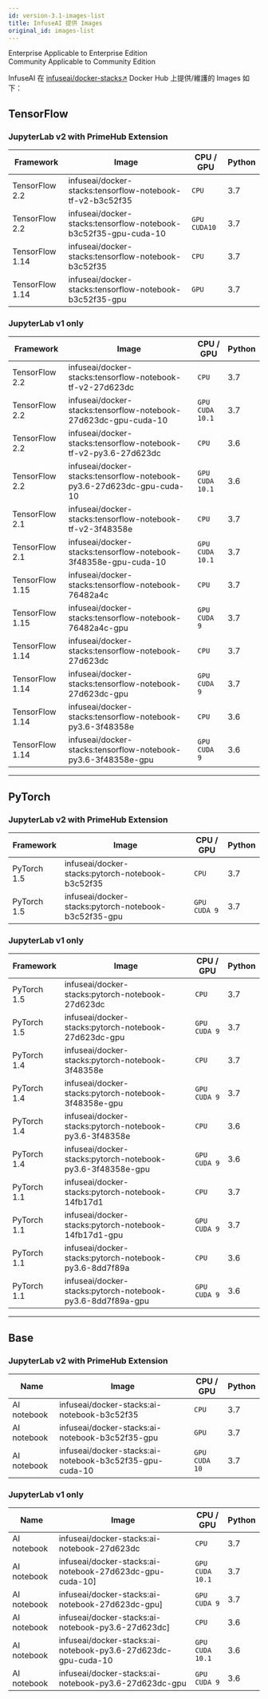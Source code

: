 ```yaml
---
id: version-3.1-images-list
title: InfuseAI 提供 Images
original_id: images-list
---
```

<div class="label-sect">
  <div class="ee-only tooltip">Enterprise
    <span class="tooltiptext">Applicable to Enterprise Edition</span>
  </div>
  <div class="ce-only tooltip">Community
    <span class="tooltiptext">Applicable to Community Edition</span>
  </div>
</div>

InfuseAI 在 [infuseai/docker-stacks↗](https://hub.docker.com/r/infuseai/docker-stacks/tags) Docker Hub 上提供/維護的 Images 如下：  

## TensorFlow

### JupyterLab v2 with PrimeHub Extension

|Framework|Image|CPU / GPU|Python|
|-        |-     |-     |-    |
|TensorFlow 2.2|infuseai/docker-stacks:tensorflow-notebook-tf-v2-b3c52f35|`CPU`|3.7|
|TensorFlow 2.2|infuseai/docker-stacks:tensorflow-notebook-b3c52f35-gpu-cuda-10|`GPU` `CUDA10`|3.7|
|TensorFlow 1.14|infuseai/docker-stacks:tensorflow-notebook-b3c52f35|`CPU`|3.7|
|TensorFlow 1.14|infuseai/docker-stacks:tensorflow-notebook-b3c52f35-gpu|`GPU`|3.7|

### JupyterLab v1 only

|Framework|Image|CPU / GPU|Python|
|-        |-     |-     |-    |
|TensorFlow 2.2|infuseai/docker-stacks:tensorflow-notebook-tf-v2-27d623dc|`CPU`|3.7|
|TensorFlow 2.2|infuseai/docker-stacks:tensorflow-notebook-27d623dc-gpu-cuda-10|`GPU`<br/>`CUDA 10.1`|3.7|
|TensorFlow 2.2|infuseai/docker-stacks:tensorflow-notebook-tf-v2-py3.6-27d623dc|`CPU`|3.6|
|TensorFlow 2.2|infuseai/docker-stacks:tensorflow-notebook-py3.6-27d623dc-gpu-cuda-10|`GPU`<br>`CUDA 10.1`|3.6|
|TensorFlow 2.1|infuseai/docker-stacks:tensorflow-notebook-tf-v2-3f48358e|`CPU`|3.7|
|TensorFlow 2.1|infuseai/docker-stacks:tensorflow-notebook-3f48358e-gpu-cuda-10|`GPU`<br/>`CUDA 10.1`|3.7|
|TensorFlow 1.15|infuseai/docker-stacks:tensorflow-notebook-76482a4c|`CPU`|3.7|
|TensorFlow 1.15|infuseai/docker-stacks:tensorflow-notebook-76482a4c-gpu|`GPU`<br/>`CUDA 9`|3.7|
|TensorFlow 1.14|infuseai/docker-stacks:tensorflow-notebook-27d623dc|`CPU`|3.7|
|TensorFlow 1.14|infuseai/docker-stacks:tensorflow-notebook-27d623dc-gpu|`GPU`<br>`CUDA 9`|3.7|
|TensorFlow 1.14|infuseai/docker-stacks:tensorflow-notebook-py3.6-3f48358e|`CPU`|3.6|
|TensorFlow 1.14|infuseai/docker-stacks:tensorflow-notebook-py3.6-3f48358e-gpu|`GPU`<br>`CUDA 9`|3.6|

---

## PyTorch

### JupyterLab v2 with PrimeHub Extension

|Framework|Image|CPU / GPU|Python|
|-   |-    |-        |-     |
|PyTorch 1.5|infuseai/docker-stacks:pytorch-notebook-b3c52f35|`CPU`|3.7|
|PyTorch 1.5|infuseai/docker-stacks:pytorch-notebook-b3c52f35-gpu|`GPU` `CUDA 9`|3.7|

### JupyterLab v1 only

|Framework|Image|CPU / GPU|Python|
|-        |-     |-      |-    |
|PyTorch 1.5|infuseai/docker-stacks:pytorch-notebook-27d623dc|`CPU`|3.7|
|PyTorch 1.5|infuseai/docker-stacks:pytorch-notebook-27d623dc-gpu|`GPU`<br/>`CUDA 9`|3.7|
|PyTorch 1.4|infuseai/docker-stacks:pytorch-notebook-3f48358e|`CPU`|3.7|
|PyTorch 1.4|infuseai/docker-stacks:pytorch-notebook-3f48358e-gpu|`GPU`<br>`CUDA 9`|3.7|
|PyTorch 1.4|infuseai/docker-stacks:pytorch-notebook-py3.6-3f48358e|`CPU`|3.6|
|PyTorch 1.4|infuseai/docker-stacks:pytorch-notebook-py3.6-3f48358e-gpu|`GPU`<br>`CUDA 9`|3.6|
|PyTorch 1.1|infuseai/docker-stacks:pytorch-notebook-14fb17d1|`CPU`|3.7|
|PyTorch 1.1|infuseai/docker-stacks:pytorch-notebook-14fb17d1-gpu|`GPU`<br>`CUDA 9`|3.7|
|PyTorch 1.1|infuseai/docker-stacks:pytorch-notebook-py3.6-8dd7f89a|`CPU`|3.6|
|PyTorch 1.1|infuseai/docker-stacks:pytorch-notebook-py3.6-8dd7f89a-gpu|`GPU`<br>`CUDA 9`|3.6|

---

## Base

### JupyterLab v2 with PrimeHub Extension

|Name|Image|CPU / GPU|Python|
|-   |-    |-        |-     |
|AI notebook|infuseai/docker-stacks:ai-notebook-b3c52f35|`CPU`|3.7|
|AI notebook|infuseai/docker-stacks:ai-notebook-b3c52f35-gpu|`GPU`|3.7|
|AI notebook|infuseai/docker-stacks:ai-notebook-b3c52f35-gpu-cuda-10|`GPU`<br>`CUDA 10`|3.7|

### JupyterLab v1 only

|Name|Image|CPU / GPU|Python|
|-   |-     |-      |-    |
|AI notebook|infuseai/docker-stacks:ai-notebook-27d623dc|`CPU`|3.7|
|AI notebook|infuseai/docker-stacks:ai-notebook-27d623dc-gpu-cuda-10]|`GPU`<br>`CUDA 10.1`|3.7|
|AI notebook|infuseai/docker-stacks:ai-notebook-27d623dc-gpu]|`GPU`<br>`CUDA 9`|3.7|
|AI notebook|infuseai/docker-stacks:ai-notebook-py3.6-27d623dc]|`CPU`|3.6|
|AI notebook|infuseai/docker-stacks:ai-notebook-py3.6-27d623dc-gpu-cuda-10|`GPU`<br>`CUDA 10.1`|3.6|
|AI notebook|infuseai/docker-stacks:ai-notebook-py3.6-27d623dc-gpu|`GPU`<br>`CUDA 9`|3.6|
